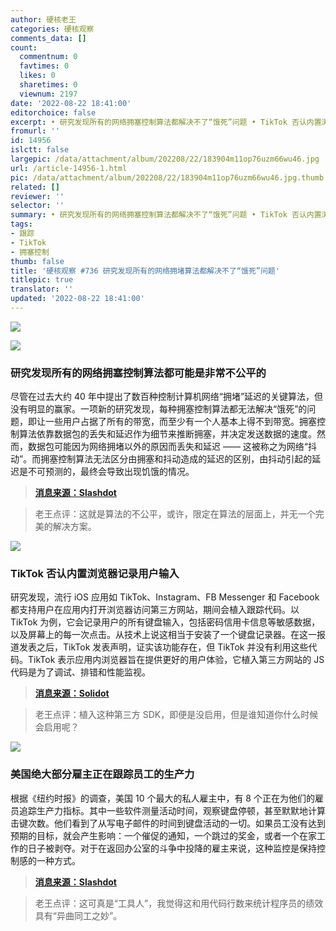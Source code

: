 ```yaml
---
author: 硬核老王
categories: 硬核观察
comments_data: []
count:
  commentnum: 0
  favtimes: 0
  likes: 0
  sharetimes: 0
  viewnum: 2197
date: '2022-08-22 18:41:00'
editorchoice: false
excerpt: • 研究发现所有的网络拥塞控制算法都解决不了“饿死”问题 • TikTok 否认内置浏览器记录用户输入 • 美国绝大部分雇主正在跟踪员工的生产力
fromurl: ''
id: 14956
islctt: false
largepic: /data/attachment/album/202208/22/183904m11op76uzm66wu46.jpg
url: /article-14956-1.html
pic: /data/attachment/album/202208/22/183904m11op76uzm66wu46.jpg.thumb.jpg
related: []
reviewer: ''
selector: ''
summary: • 研究发现所有的网络拥塞控制算法都解决不了“饿死”问题 • TikTok 否认内置浏览器记录用户输入 • 美国绝大部分雇主正在跟踪员工的生产力
tags:
- 跟踪
- TikTok
- 拥塞控制
thumb: false
title: '硬核观察 #736 研究发现所有的网络拥堵算法都解决不了“饿死”问题'
titlepic: true
translator: ''
updated: '2022-08-22 18:41:00'
---
```


![](/data/attachment/album/202208/22/183904m11op76uzm66wu46.jpg)


![](/data/attachment/album/202208/22/183904yggalapczpa6fg82.jpg)


### 研究发现所有的网络拥塞控制算法都可能是非常不公平的


尽管在过去大约 40 年中提出了数百种控制计算机网络“拥堵”延迟的关键算法，但没有明显的赢家。一项新的研究发现，每种拥塞控制算法都无法解决“饿死”的问题，即让一些用户占据了所有的带宽，而至少有一个人基本上得不到带宽。拥塞控制算法依靠数据包的丢失和延迟作为细节来推断拥塞，并决定发送数据的速度。然而，数据包可能因为网络拥堵以外的原因而丢失和延迟 —— 这被称之为网络“抖动”。而拥塞控制算法无法区分由拥塞和抖动造成的延迟的区别，由抖动引起的延迟是不可预测的，最终会导致出现饥饿的情况。



> 
> **[消息来源：Slashdot](https://tech.slashdot.org/story/22/08/22/0522210/network-jitters-confuse-packet-routing-algorithms-make-unfair-congestion-inevitable)**
> 
> 
> 



> 
> 老王点评：这就是算法的不公平，或许，限定在算法的层面上，并无一个完美的解决方案。
> 
> 
> 


![](/data/attachment/album/202208/22/183913yfc0r07cumctc0le.jpg)


### TikTok 否认内置浏览器记录用户输入


研究发现，流行 iOS 应用如 TikTok、Instagram、FB Messenger 和 Facebook 都支持用户在应用内打开浏览器访问第三方网站，期间会植入跟踪代码。以 TikTok 为例，它会记录用户的所有键盘输入，包括密码信用卡信息等敏感数据，以及屏幕上的每一次点击。从技术上说这相当于安装了一个键盘记录器。在这一报道发表之后，TikTok 发表声明，证实该功能存在，但 TikTok 并没有利用这些代码。TikTok 表示应用内浏览器旨在提供更好的用户体验，它植入第三方网站的 JS 代码是为了调试、排错和性能监视。



> 
> **[消息来源：Solidot](https://www.solidot.org/story?sid=72526)**
> 
> 
> 



> 
> 老王点评：植入这种第三方 SDK，即便是没启用，但是谁知道你什么时候会启用呢？
> 
> 
> 


![](/data/attachment/album/202208/22/183927f37exo2n2ft7tnto.jpg)


### 美国绝大部分雇主正在跟踪员工的生产力


根据《纽约时报》的调查，美国 10 个最大的私人雇主中，有 8 个正在为他们的雇员追踪生产力指标。其中一些软件测量活动时间，观察键盘停顿，甚至默默地计算击键次数。他们看到了从写电子邮件的时间到键盘活动的一切。如果员工没有达到预期的目标，就会产生影响：一个催促的通知，一个跳过的奖金，或者一个在家工作的日子被剥夺。对于在返回办公室的斗争中投降的雇主来说，这种监控是保持控制感的一种方式。



> 
> **[消息来源：Slashdot](https://it.slashdot.org/story/22/08/22/0024205/employers-are-tracking-employees-productivity---sometimes-badly)**
> 
> 
> 



> 
> 老王点评：这可真是“工具人”，我觉得这和用代码行数来统计程序员的绩效具有“异曲同工之妙”。
> 
> 
>